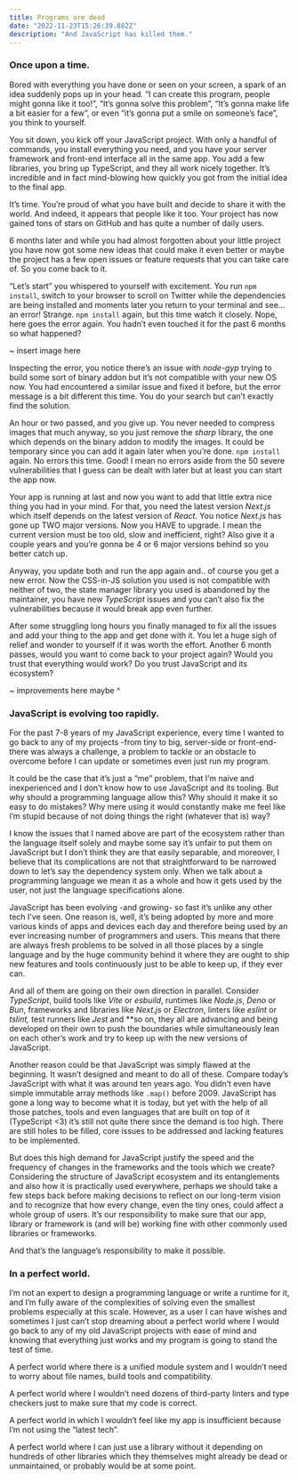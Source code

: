 ```yaml
---
title: Programs are dead
date: "2022-11-23T15:26:39.882Z"
description: "And JavaScript has killed them."
---
```

### Once upon a time.

Bored with everything you have done or seen on your screen, a spark of an idea suddenly pops up in your head. “I can create this program, people might gonna like it too!”, “It’s gonna solve this problem”, “It’s gonna make life a bit easier for a few”, or even “it’s gonna put a smile on someone’s face”, you think to yourself. 

You sit down, you kick off your JavaScript project. With only a handful of commands, you install everything you need, and you have your server framework and front-end interface all in the same app. You add a few libraries, you bring up TypeScript, and they all work nicely together. It’s incredible and in fact mind-blowing how quickly you got from the initial idea to the final app.

It’s time. You’re proud of what you have built and decide to share it with the world. And indeed, it appears that people like it too. Your project has now gained tons of stars on GitHub and has quite a number of daily users.

6 months later and while you had almost forgotten about your little project you have now got some new ideas that could make it even better or maybe the project has a few open issues or feature requests that you can take care of. So you come back to it.

“Let’s start” you whispered to yourself with excitement. You run `npm install`, switch to your browser to scroll on Twitter while the dependencies are being installed and moments later you return to your terminal and see… an error! Strange. `npm install` again, but this time watch it closely. Nope, here goes the error again. You hadn’t even touched it for the past 6 months so what happened?

~ insert image here

Inspecting the error, you notice there’s an issue with *node-gyp* trying to build some sort of binary addon but it’s not compatible with your new OS now. You had encountered a similar issue and fixed it before, but the error message is a bit different this time. You do your search but can’t exactly find the solution.

An hour or two passed, and you give up. You never needed to compress images that much anyway, so you just remove the *sharp* library, the one which depends on the binary addon to modify the images. It could be temporary since you can add it again later when you’re done. `npm install` again. No errors this time. Good! I mean no errors aside from the 50 severe vulnerabilities that I guess can be dealt with later but at least you can start the app now.

Your app is running at last and now you want to add that little extra nice thing you had in your mind. For that, you need the latest version *Next.js* which itself depends on the latest version of *React*. You notice *Next.js* has gone up TWO major versions. Now you HAVE to upgrade. I mean the current version must be too old, slow and inefficient, right? Also give it a couple years and you’re gonna be 4 or 6 major versions behind so you better catch up.

Anyway, you update both and run the app again and.. of course you get a new error. Now the CSS-in-JS solution you used is not compatible with neither of two, the state manager library you used is abandoned by the maintainer, you have new *TypeScript* issues and you can’t also fix the vulnerabilities because it would break app even further.

After some struggling long hours you finally managed to fix all the issues and add your thing to the app and get done with it. You let a huge sigh of relief and wonder to yourself if it was worth the effort. Another 6 month passes, would you want to come back to your project again? Would you trust that everything would work? Do you trust JavaScript and its ecosystem?

~ improvements here maybe ^

### JavaScript is evolving too rapidly.

For the past 7-8 years of my JavaScript experience, every time  I wanted to go back to any of my projects -from tiny to big, server-side or front-end- there was always a challenge, a problem to tackle or an obstacle to overcome before I can update or sometimes even just run my program.

It could be the case that it’s just a “me” problem, that I’m naive and inexperienced and I don’t know how to use JavaScript and its tooling. But why should a programming language allow this? Why should it make it so easy to do mistakes? Why mere using it would constantly make me feel like I’m stupid because of not doing things the right (whatever that is) way? 

I know the issues that I named above are part of the ecosystem rather than the language itself  solely and maybe some say it’s unfair to put them on JavaScript but I don’t think they are that easily separable, and moreover, I believe that its complications are not that straightforward to be narrowed down to let’s say the dependency system only. When we talk about a programming language we mean it as a whole and how it gets used by the user, not just the language specifications alone.

JavaScript has been evolving -and growing- so fast it’s unlike any other tech I’ve seen. One reason is, well, it’s being adopted by more and more various kinds of apps and devices each day and therefore being used by an ever increasing number of programmers and users. This means that there are always fresh problems to be solved in all those places by a single language and by the huge community behind it where they are ought to ship new features and tools continuously just to be able to keep up, if they ever can.

And all of them are going on their own direction in parallel. Consider *TypeScript*, build tools like *Vite* or *esbuild*, runtimes like *Node.js*, *Deno* or *Bun*, frameworks and libraries like *Next.js* or *Electron*, linters like *eslint* or *tslint,* test runners like *Jest* and **so on, they all are advancing and being developed on their own to push the boundaries while simultaneously lean on each other’s work and try to keep up with the new versions of JavaScript. 

Another reason could be that JavaScript was simply flawed at the beginning. It wasn’t designed and meant to do all of these. Compare today’s JavaScript with what it was around ten years ago. You didn’t even have simple immutable array methods like `.map()` before 2009. JavaScript has gone a long way to become what it is today, but yet with the help of all those patches, tools and even languages that are built on top of it (TypeScript <3) it’s still not quite there since the demand is too high. There are still holes to be filled, core issues to be addressed and lacking features to be implemented.

But does this high demand for JavaScript justify the speed and the frequency of changes in the frameworks and the tools which we create? Considering the structure of JavaScript ecosystem and its entanglements and also how it is practically used everywhere, perhaps we should take a few steps back before making decisions to reflect on our long-term vision and to recognize that how every change, even the tiny ones, could affect a whole group of users. It’s our responsibility to make sure that our app, library or framework is (and will be) working fine with other commonly used libraries or frameworks. 

And that’s the language’s responsibility to make it possible. 

### In a perfect world.

I’m not an expert to design a programming language or write a runtime for it, and I’m fully aware of the complexities of solving even the smallest problems especially at this scale. However, as a user I can have wishes and sometimes I just can’t stop dreaming about a perfect world where I would go back to any of my old JavaScript projects with ease of mind and knowing that everything just works and my program is going to stand the test of time. 

A perfect world where there is a unified module system and I wouldn’t need to worry about file names, build tools and compatibility. 

A perfect world where I wouldn’t need dozens of third-party linters and type checkers just to make sure that my code is correct. 

A perfect world in which I wouldn’t feel like my app is insufficient because I’m not using the “latest tech”.

A perfect world where I can just use a library without it depending on hundreds of other libraries which they themselves might already be dead or unmaintained, or probably would be at some point.
